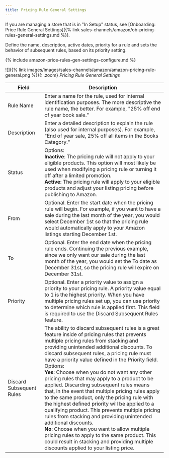 ```yaml
---
title: Pricing Rule General Settings
---
```



If you are managing a store that is in "In Setup" status, see [Onboarding: Price Rule General Settings]({% link sales-channels/amazon/ob-pricing-rules-general-settings.md %}).

Define the name, description, active dates, priority for a rule and sets the behavior of subsequent rules, based on its priority setting.

{% include amazon-price-rules-gen-settings-configure.md %}

![]({% link images/images/sales-channels/amazon/amazon-pricing-rule-general.png %}){: .zoom}
_Pricing Rule General Settings_


|Field|Description|
|---|---|
|Rule Name|Enter a name for the rule, used for internal identification purposes. The more descriptive the rule name, the better. For example, "25% off end of year book sale."|
|Description|Enter a detailed description to explain the rule (also used for internal purposes). For example, "End of year sale, 25% off all items in the Books Category."|
|Status|Options:<br>**Inactive**: The pricing rule will not apply to your eligible products. This option will most likely be used when modifying a pricing rule or turning it off after a limited promotion.<br>**Active**: The pricing rule will apply to your eligible products and adjust your listing pricing before publishing to Amazon.|
|From|Optional. Enter the start date when the pricing rule will begin. For example, if you want to have a sale during the last month of the year, you would select December 1st so that the pricing rule would automatically apply to your Amazon listings starting December 1st.|
|To|Optional. Enter the end date when the pricing rule ends. Continuing the previous example, since we only want our sale during the last month of the year, you would set the To date as December 31st, so the pricing rule will expire on December 31st.|
|Priority|Optional. Enter a priority value to assign a priority to your pricing rule. A priority value equal to 1 is the highest priority. When you have multiple pricing rules set up, you can use priority to determine which rule is applied first. This field is required to use the Discard Subsequent Rules feature.|
|Discard Subsequent Rules|The ability to discard subsequent rules is a great feature inside of pricing rules that prevents multiple pricing rules from stacking and providing unintended additional discounts. To discard subsequent rules, a pricing rule must have a priority value defined in the Priority field. Options:<br>**Yes**: Choose when you do not want any other pricing rules that may apply to a product to be applied. Discarding subsequent rules means that, in the event that multiple pricing rules apply to the same product, only the pricing rule with the highest defined priority will be applied to a qualifying product. This prevents multiple pricing rules from stacking and providing unintended additional discounts.<br>**No**: Choose when you want to allow multiple pricing rules to apply to the same product. This could result in stacking and providing multiple discounts applied to your listing price.|
